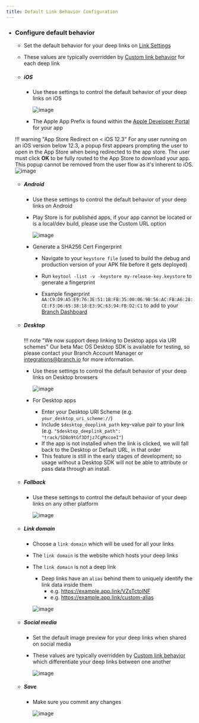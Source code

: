 ```yaml
---
title: Default Link Behavior Configuration
---
```

- ### Configure default behavior

    - Set the default behavior for your deep links on [Link Settings](https://dashboard.branch.io/link-settings)

    - These values are typically overridden by [Custom link behavior](/links/integrate/#custom-link-behavior) for each deep link

    - ##### iOS

        - Use these settings to control the default behavior of your deep links on iOS

            ![image](/_assets/img/pages/dashboard/ios.png)

        - The Apple App Prefix is found within the [Apple Developer Portal](https://developer.apple.com/account/ios/identifier/bundle) for your app

    !!! warning "App Store Redirect on < iOS 12.3"
        For any user running on an iOS version below 12.3, a popup first appears prompting the user to open in the App Store when being redirected to the app store. The user must click <notranslate>**OK**</notranslate> to be fully routed to the App Store to download your app.  This popup cannot be removed from the user flow as it's inherent to iOS.
        ![image](/_assets/img/pages/links/app-store-redirect.png)

    - ##### Android

        - Use these settings to control the default behavior of your deep links on Android

        - Play Store is for published apps, if your app cannot be located or is a local/dev build, please use the Custom URL option

            ![image](/_assets/img/pages/dashboard/android.png)

        - Generate a SHA256 Cert Fingerprint
            - Navigate to your `keystore file` (used to build the debug and production version of your APK file before it gets deployed)
            - Run `keytool -list -v -keystore my-release-key.keystore` to generate a fingerprint

            - Example fingerprint `AA:C9:D9:A5:E9:76:3E:51:1B:FB:35:00:06:9B:56:AC:FB:A6:28:CE:F3:D6:65:38:18:E3:9C:63:94:FB:D2:C1` to add to your [Branch Dashboard](https://dashboard.branch.io/link-settings)

    - ##### Desktop

        !!! note "We now support deep linking to Desktop apps via URI schemes"
            Our beta Mac OS Desktop SDK is available for testing, so please contact your Branch Account Manager or integrations@branch.io for more information.

        - Use these settings to control the default behavior of your deep links on Desktop browsers

            ![image](/_assets/img/pages/dashboard/desktop.png)

        - For Desktop apps
            - Enter your Desktop URI Scheme (e.g. `your_desktop_uri_scheme://`)
            - Include `$desktop_deeplink_path` key-value pair to your link (e.g. `"$desktop_deeplink_path": "track/5D8o9tGf3Dfjz7CgMxcoeI"`)
            - If the app is not installed when the link is clicked, we will fall back to the Desktop or Default URL, in that order
            - This feature is still in the early stages of development; so usage without a Desktop SDK will not be able to attribute or pass data through an install.

    - ##### Fallback
        - Use these settings to control the default behavior of your deep links on any other platform

            ![image](/_assets/img/pages/dashboard/fallback.png)

    - ##### Link domain
        - Choose a `link domain` which will be used for all your links
        - The `link domain` is the website which hosts your deep links
        - The `link domain` is not a deep link
            - Deep links have an `alias` behind them to uniquely identify the link data inside them
                - e.g. https://example.app.link/VZsTctoINF
                - e.g. https://example.app.link/custom-alias

            ![image](/_assets/img/pages/dashboard/link-domain.png)

    - ##### Social media

        - Set the default image preview for your deep links when shared on social media
        - These values are typically overridden by [Custom link behavior](/links/integrate/#custom-link-behavior) which differentiate your deep links between one another

            ![image](/_assets/img/pages/dashboard/social-media.png)

    - ##### Save
        - Make sure you commit any changes

            ![image](/_assets/img/pages/dashboard/save.png)
